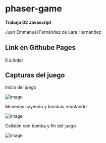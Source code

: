 # phaser-game
**Trabajo 02 Javascript**

Juan Emmanuel Fernández de Lara Hernández
## Link en Githube Pages
[Ir a jugar](https://jeflh.github.io/phaser-game/)
## Capturas del juego
Inicio del juego

![image](https://user-images.githubusercontent.com/88942550/187336951-030429ce-5b53-45b0-ad3f-1b608031a51b.png)

Monedas cayendo y bombas rebotando

![image](https://user-images.githubusercontent.com/88942550/187337195-20aed5b3-5562-4cdd-adaf-dea73abf6545.png)

Colisión con bomba y fin del juego

![image](https://user-images.githubusercontent.com/88942550/187337994-c9c73a3e-a5c9-418f-ac47-db6b066c9866.png)
